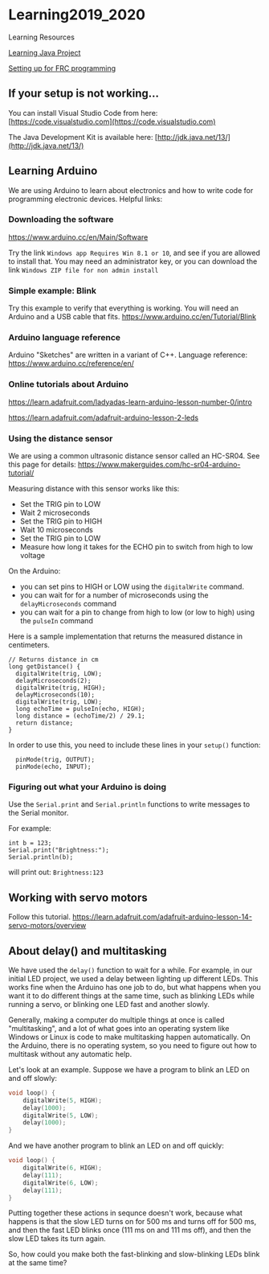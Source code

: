 # Learning2019_2020
Learning Resources

[Learning Java Project](https://github.com/cpdupuis/LearningJavaProject)

[Setting up for FRC programming](http://wpilib.screenstepslive.com/s/currentCS/m/java/c/88899)

## If your setup is not working...

You can install Visual Studio Code from here: [https://code.visualstudio.com](https://code.visualstudio.com)

The Java Development Kit is available here: [http://jdk.java.net/13/](http://jdk.java.net/13/)


## Learning Arduino

We are using Arduino to learn about electronics and how to write code for programming electronic devices. Helpful links:

### Downloading the software

https://www.arduino.cc/en/Main/Software

Try the link `Windows app Requires Win 8.1 or 10`, and see if you are allowed to install that. You may need an administrator key, or you can download the link `Windows ZIP file for non admin install`

### Simple example: Blink

Try this example to verify that everything is working. You will need an Arduino and a USB cable that fits. https://www.arduino.cc/en/Tutorial/Blink

### Arduino language reference

Arduino "Sketches" are written in a variant of C++. Language reference: https://www.arduino.cc/reference/en/

### Online tutorials about Arduino

https://learn.adafruit.com/ladyadas-learn-arduino-lesson-number-0/intro

https://learn.adafruit.com/adafruit-arduino-lesson-2-leds


### Using the distance sensor

We are using a common ultrasonic distance sensor called an HC-SR04. See this page for details: https://www.makerguides.com/hc-sr04-arduino-tutorial/

Measuring distance with this sensor works like this:

* Set the TRIG pin to LOW
* Wait 2 microseconds
* Set the TRIG pin to HIGH
* Wait 10 microseconds
* Set the TRIG pin to LOW
* Measure how long it takes for the ECHO pin to switch from high to low voltage

On the Arduino:
* you can set pins to HIGH or LOW using the `digitalWrite` command.
* you can wait for for a number of microseconds using the `delayMicroseconds` command
* you can wait for a pin to change from high to low (or low to high) using the `pulseIn` command

Here is a sample implementation that returns the measured distance in centimeters.

```
// Returns distance in cm
long getDistance() {
  digitalWrite(trig, LOW);
  delayMicroseconds(2);
  digitalWrite(trig, HIGH);
  delayMicroseconds(10);
  digitalWrite(trig, LOW);
  long echoTime = pulseIn(echo, HIGH);
  long distance = (echoTime/2) / 29.1;
  return distance;
}
```

In order to use this, you need to include these lines in your `setup()` function:

```
  pinMode(trig, OUTPUT);
  pinMode(echo, INPUT);
```

### Figuring out what your Arduino is doing

Use the `Serial.print` and `Serial.println` functions to write messages to the Serial monitor.

For example:
```
int b = 123;
Serial.print("Brightness:");
Serial.println(b);
```

will print out:
`Brightness:123`

## Working with servo motors

Follow this tutorial. https://learn.adafruit.com/adafruit-arduino-lesson-14-servo-motors/overview

## About delay() and multitasking

We have used the `delay()` function to wait for a while. For example, in our initial LED project, we used a delay between lighting up different LEDs. This works fine when the Arduino has one job to do, but what happens when you want it to do different things at the same time, such as blinking LEDs while running a servo, or blinking one LED fast and another slowly.

Generally, making a computer do multiple things at once is called "multitasking", and a lot of what goes into an operating system like Windows or Linux is code to make multitasking happen automatically. On the Arduino, there is no operating system, so you need to figure out how to multitask without any automatic help.

Let's look at an example. Suppose we have a program to blink an LED on and off slowly:

```cpp
void loop() {
    digitalWrite(5, HIGH);
    delay(1000);
    digitalWrite(5, LOW);
    delay(1000);
}
```

And we have another program to blink an LED on and off quickly:

```cpp
void loop() {
    digitalWrite(6, HIGH);
    delay(111);
    digitalWrite(6, LOW);
    delay(111);
}
```

Putting together these actions in sequnce doesn't work, because what happens is that the slow LED turns on for 500 ms and turns off for 500 ms, and then the fast LED blinks once (111 ms on and 111 ms off), and then the slow LED takes its turn again.

So, how could you make both the fast-blinking and slow-blinking LEDs blink at the same time?
